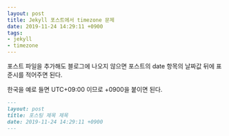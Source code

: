 ```yaml
---
layout: post
title: Jekyll 포스트에서 timezone 문제
date: 2019-11-24 14:29:11 +0900
tags:
- jekyll
- timezone
---
```


포스트 파일을 추가해도 블로그에 나오지 않으면 포스트의 date 항목의 날짜값 뒤에 표준시를 적어주면 된다.

한국을 예로 들면 UTC+09:00 이므로 +0900을 붙이면 된다.

```markdown
---
layout: post
title: 포스팅 제목 제목
date: 2019-11-24 14:29:11 +0900
---
```
